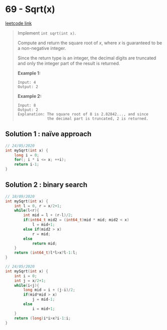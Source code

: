 # 69 - Sqrt(x)

[leetcode link](https://leetcode.com/problems/sqrtx/)

> Implement `int sqrt(int x)`.
>
> Compute and return the square root of *x*, where *x* is guaranteed to be a non-negative integer.
>
> Since the return type is an integer, the decimal digits are truncated and only the integer part of the result is returned.
>
> **Example 1:**
>
> ```
> Input: 4
> Output: 2
> ```
>
> **Example 2:**
>
> ```
> Input: 8
> Output: 2
> Explanation: The square root of 8 is 2.82842..., and since 
>              the decimal part is truncated, 2 is returned.
> ```

## Solution 1 : naïve approach

```cpp
// 24/05/2020
int mySqrt(int x) {
    long i = 0;
    for(; i * i <= x; ++i);
    return i-1;
}
```
## Solution 2 : binary search

```cpp
// 18/09/2020
int mySqrt(int x) {
    int l = 0, r = x/2+1;
    while(l<r){
        int mid = l + (r-l)/2;
        if(int64_t mid2 = (int64_t)mid * mid; mid2 < x)
            l = mid+1;
        else if(mid2 > x)
            r = mid;
        else
            return mid;
    }
    return (int64_t)l*l>x?l-1:l;
}
```


```cpp
// 24/05/2020
int mySqrt(int x) {
    int i = 0;
    int j = x/2+1;
    while(i<j){
        long mid = i + (j-i)/2;
        if(mid*mid > x)
            j = mid-1;
        else
            i = mid+1;
    }
    return (long)i*i>x?i-1:i;
}
```